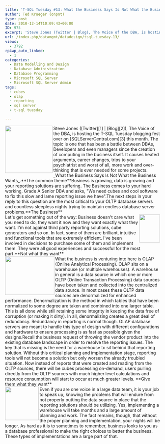 ```yaml
---
title: 'T-SQL Tuesday #13: What the Business Says Is Not What the Business Wants'
author: Ted Krueger (onpnt)
type: post
date: 2010-12-14T10:09:43+00:00
ID: 975
excerpt: 'Steve Jones (Twitter | Blog), The Voice of the DBA, is hosting the T-SQL Tuesday blogging fest over on SQLServerCentral.com this month.  The topic is one that has been a battle between DBAs, Developers and even managers since the creation of computing in the business itself.  It causes heated arguments, career changes, and trips to your psychiatrist and worst of all, more work and over-thinking that is ever needed for some projects.  What the Business Says Is Not What the Business Wants.'
url: /index.php/datamgmt/datadesign/tsql-tuesday-13/
views:
  - 3792
rp4wp_auto_linked:
  - 1
categories:
  - Data Modelling and Design
  - Database Administration
  - Database Programming
  - Microsoft SQL Server
  - Microsoft SQL Server Admin
tags:
  - cubes
  - olap
  - reporting
  - sql server
  - t-sql tuesday

---
```

 

<div class="image_block">
  <img src="/wp-content/uploads/blogs/DataMgmt/olap_1.gif" alt="" title="" width="154" height="154" align="left" />
</div></a>Steve Jones ([Twitter][1] | [Blog][2]), The Voice of the DBA, is hosting the T-SQL Tuesday blogging fest over on [SQLServerCentral.com][3] this month. The topic is one that has been a battle between DBAs, Developers and even managers since the creation of computing in the business itself. It causes heated arguments, career changes, trips to your psychiatrist and worst of all, more work and over-thinking that is ever needed for some projects. _What the Business Says Is Not What the Business Wants_.**The common theme**Business is growing, data is growing and your reporting solutions are suffering. The Business comes to your hard working, Grade A Senior DBA and asks, "We need cubes and cool software to fix this slow and lame reporting issue we have".The next steps in your reply to this question are the most critical to your OLTP database servers and countless sleepless nights trying to maintain endless database server problems.**The Business**<div class="image_block">
  <img src="/wp-content/uploads/blogs/DataMgmt/olap_2.gif" alt="" title="" width="67" height="91" align="right" />
</div>Let's get something out of the way: Business doesn't care what you need to do, they want it now and they want exactly what they want. I'm not against third party reporting solutions, cube generators and so on. In fact, some of them are brilliant, intuitive and functional tools that are extremely efficient. I've been involved in decisions to purchase some of them and implement them. They were all good experiences and successful for the most part.**Not what they want**<div class="image_block">
  <img src="/wp-content/uploads/blogs/DataMgmt/olap_3.gif" alt="" title="" width="160" height="126" align="left" />
</div>What the business is venturing into here is OLAP (Online Analytical Processing). OLAP sits on a warehouse (or multiple warehouses). A warehouse in general is a data source in which one or more OLTP (Online Transaction Processing) data sources have been taken and collected into the centralized data source. In most cases these OLTP data sources are denormalized for enhanced performance. Denormalization is the method in which tables that have been normalized to some degree are taken and combined into one larger table. This is all done while still retaining some integrity in keeping the data free of corruption (or making it dirty). In all, denormalizing creates a great deal of redundancy. Redundancy in reporting is normal though. OLAP database servers are meant to handle this type of design with different configurations and hardware to ensure processing is as fast as possible given the designs.Recall the business request of throwing the vendor product into the existing database landscape in order to resolve the reporting issues. The key that is missing is the need for a warehouse to sit behind that reporting solution. Without this critical planning and implementation stage, reporting tools will not become a solution but only worsen the already troubled situation. Now instead of reports that were created and reading from the OLTP sources, there will be cubes processing on-demand, users pulling directly from the OLTP sources with much higher level calculations and resource consumption will start to occur at much greater levels. **Give them what they want**<div class="image_block">
  <img src="/wp-content/uploads/blogs/DataMgmt/olap_4.gif" alt="" title="" width="109" height="109" align="left" />
</div>Even if you are one voice in a large data team, it is your job to speak up, knowing the problems that will endure from not properly putting the data source in place that the reporting solutions should be utilizing. Yes, implementing a warehouse will take months and a large amount of planning and work. The fact remains, though, that without the proper planning and implementation, your nights will be longer. As hard as it is to sometimes to remember, business looks to you as a database professional to make the right choices to better the business. These types of implementations are a large part of that.

 [1]: http://twitter.com/way0utwest
 [2]: http://www.sqlservercentral.com/blogs/steve_jones/default.aspx
 [3]: http://www.sqlservercentral.com/blogs/steve_jones/archive/2010/12/07/t_2D00_sql-tuesday-_2300_13-_2D00_-what-the-business-says-is-not-what-the-business-wants.aspx